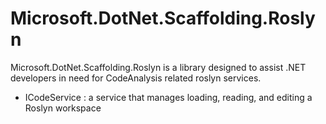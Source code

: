 # Microsoft.DotNet.Scaffolding.Roslyn
Microsoft.DotNet.Scaffolding.Roslyn is a library designed to assist .NET developers in need for CodeAnalysis related roslyn services.
- ICodeService : a service that manages loading, reading, and editing a Roslyn workspace